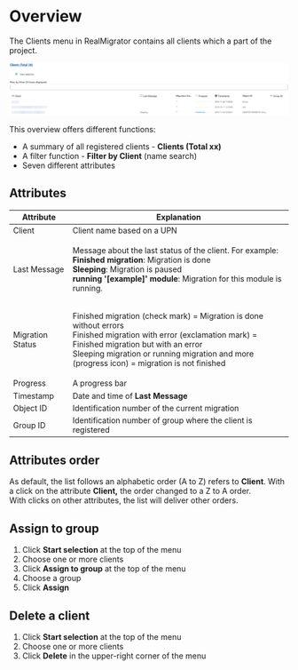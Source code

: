 # Overview

The Clients menu in RealMigrator contains all clients which a part of the project.

![](../.gitbook/assets/RMclient1.PNG)

This overview offers different functions:

* A summary of all registered clients - **Clients (Total xx)**
* A filter function - **Filter by Client** (name search)
* Seven different attributes

## Attributes

| Attribute        | Explanation                                                                                                                                                                                                                                                          |
| ---------------- | -------------------------------------------------------------------------------------------------------------------------------------------------------------------------------------------------------------------------------------------------------------------- |
| Client           | Client name based on a UPN                                                                                                                                                                                                                                           |
| Last Message     | <p>Message about the last status of the client. For example:<br><strong>Finished migration</strong>: Migration is done<br><strong>Sleeping</strong>: Migration is paused<br><strong>running '[example]' module</strong>: Migration for this module is running.</p>   |
| Migration Status | <p>Finished migration (check mark) = Migration is done without errors<br>Finished migration with error (exclamation mark) = Finished migration but with an error<br>Sleeping migration or running migration and more (progress icon) = migration is not finished</p> |
| Progress         | A progress bar                                                                                                                                                                                                                                                       |
| Timestamp        | Date and time of **Last Message**                                                                                                                                                                                                                                    |
| Object ID        | Identification number of the current migration                                                                                                                                                                                                                       |
| Group ID         | Identification number of group where the client is registered                                                                                                                                                                                                        |

## Attributes order

As default, the list follows an alphabetic order (A to Z) refers to **Client**. With a click on the attribute **Client,** the order changed to a Z to A order.\
With clicks on other attributes, the list will deliver other orders.

## Assign to group

1. Click **Start selection** at the top of the menu
2. Choose one or more clients
3. Click **Assign to group** at the top of the menu
4. Choose a group
5. Click **Assign**

## Delete a client

1. Click **Start selection** at the top of the menu
2. Choose one or more clients
3. Click **Delete** in the upper-right corner of the menu
